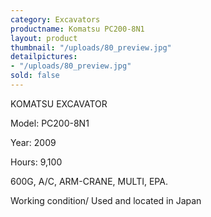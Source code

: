 ```yaml
---
category: Excavators
productname: Komatsu PC200-8N1
layout: product
thumbnail: "/uploads/80_preview.jpg"
detailpictures:
- "/uploads/80_preview.jpg"
sold: false
---
```


KOMATSU EXCAVATOR&nbsp;

Model:&nbsp;PC200-8N1

Year:&nbsp;2009

Hours:&nbsp;9,100

600G, A/C, ARM-CRANE, MULTI, EPA.

Working condition/ Used and located in Japan



